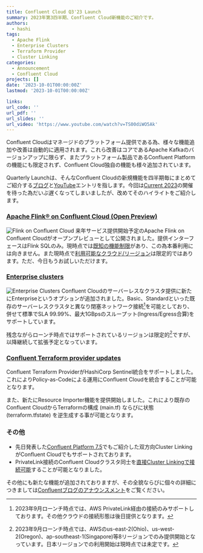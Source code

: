```yaml
---
title: Confluent Cloud Q3'23 Launch
summary: 2023年第3四半期、Confluent Cloud新機能のご紹介です。
authors:
  - hashi
tags:
  - Apache Flink
  - Enterprise Clusters
  - Terraform Provider
  - Cluster Linking
categories: 
  - Announcement
  - Confluent Cloud
projects: []
date: '2023-10-01T00:00:00Z'
lastmod: '2023-10-01T00:00:00Z'

links:
url_code: ''
url_pdf: ''
url_slides: ''
url_video: 'https://www.youtube.com/watch?v=TS00diWO5Ak'
---
```

Confluent Cloudはマネージドのプラットフォーム提供である為、様々な機能追加や改善は自動的に適用されます。これら改善はコアであるApache Kafkaのバージョンアップに限らず、またプラットフォーム製品であるConfluent Platformの機能にも限定されず、Confluent Cloud独自の機能も様々追加されています。

Quarterly Launchは、そんなConfluent Cloudの新規機能を四半期毎にまとめてご紹介する[ブログ](https://www.confluent.io/blog/build-deploy-consume-data-pipelines/)と[YouTube](https://www.youtube.com/watch?v=TS00diWO5Ak)エントリを指します。今回は[Current 2023](https://www.confluent.io/events/current/)の開催を待った為だいぶ遅くなってしまいましたが、改めてそのハイライトをご紹介します。

### [Apache Flink® on Confluent Cloud (Open Preview)](https://www.confluent.io/blog/build-deploy-consume-data-pipelines/#flink-on-cloud)
![Flink on Confluent Cloud](blogs/confluent-cloud-23Q3-launch/flink-on-confluent-cloud.png)
来年サービス提供開始予定のApache Flink on Confluent Cloudがオープンプレビューとして公開されました。提供インターフェースはFlink SQLのみ。現時点では[既知の機能制限](https://docs.confluent.io/cloud/current/flink/reference/op-supported-features-and-limitations.html#feature-limitations)があり、この為本番利用には向きません。また現時点で[利用可能なクラウド/リージョン](https://docs.confluent.io/cloud/current/flink/reference/op-supported-features-and-limitations.html#cloud-regions)は限定的ではあります。ただ、今日もうお試しいただけます。

### [Enterprise clusters](https://www.confluent.io/blog/build-deploy-consume-data-pipelines/#enterprise-clusters)
![Enterprise Clusters](blogs/confluent-cloud-23Q3-launch/enterprise-clusters.png)
Confluent Cloudのサーバーレスなクラスタ提供に新たにEnterpriseというオプションが追加されました。Basic、Standardといった既存のサーバーレスクラスタと異なり閉塞ネットワーク接続[^1]を可能としており、併せて標準でSLA 99.99%、最大1GBpsのスループット(Ingress/Egress合算)をサポートしています。

残念ながらローンチ時点ではサポートされているリージョンは限定的[^2]ですが、以降継続して拡張予定となっています。

### [Confluent Terraform provider updates](https://www.confluent.io/blog/build-deploy-consume-data-pipelines/#confluent-terraform-provider)
Confluent Terraform ProviderがHashiCorp Sentinel統合をサポートしました。これによりPolicy-as-Codeによる運用にConfluent Cloudを統合することが可能となります。

また、新たにResource Importer機能を提供開始しました。これにより既存のConfluent CloudからTerraformの構成 (main.tf) ならびに状態 (terraform.tfstate) を逆生成する事が可能となります。

### その他
- 先日発表した[Confluent Platform 7.5](../confluent-platform-7.5-announcement/)でもご紹介した双方向Cluster LinkingがConfluent Cloudでもサポートされております。
- PrivateLink接続のConfluent Cloudクラスタ同士を[直接Cluster Linkingで接続可能](https://docs.confluent.io/cloud/current/multi-cloud/cluster-linking/private-networking.html)することが可能となりました。

その他にも新たな機能が追加されておりますが、その全貌ならびに個々の詳細につきましては[Confluentブログのアナウンスメント](https://www.confluent.io/blog/build-deploy-consume-data-pipelines/)をご覧ください。

[^1]:2023年9月ローンチ時点では、AWS PrivateLink経由の接続のみサポートしております。その他クラウドの接続形態は後日提供となります。
[^2]:2023年9月ローンチ時点では、AWSのus-east-2(Ohio)、us-west-2(Oregon)、ap-southeast-1(Singapore)等8リージョンでのみ提供開始となっています。日本リージョンでの利用開始は現時点では未定です。